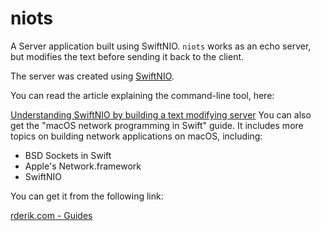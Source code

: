 # niots

A Server application built using SwiftNIO. `niots` works as an echo server, but modifies the text before sending it back to the client.

The server was created using [SwiftNIO](https://github.com/apple/swift-nio).

You can read the article explaining the command-line tool, here:

[Understanding SwiftNIO by building a text modifying server](https://rderik.com/blog/2020-08-20-understanding-swiftnio-by-building-a-text-modifying-server)
You can also get the "macOS network programming in Swift" guide. It includes more topics on building network applications on macOS, including:

+ BSD Sockets in Swift
+ Apple's Network.framework
+ SwiftNIO

You can get it from the following link:

[rderik.com - Guides](https://rderik.com/guides/)
